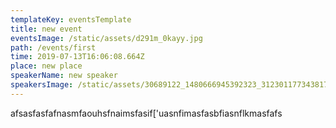 ```yaml
---
templateKey: eventsTemplate
title: new event
eventsImage: /static/assets/d291m_0kayy.jpg
path: /events/first
time: 2019-07-13T16:06:08.664Z
place: new place
speakerName: new speaker
speakersImage: /static/assets/30689122_1480666945392323_3123011773438174874_n.jpg
---
```

afsasfasfafnasmfaouhsfnaimsfasif['uasnfimasfasbfiasnflkmasfafs
